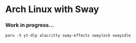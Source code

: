 # Arch Linux with Sway
### Work in progress...

`paru -S yt-dlp alacritty sway-effects swaylock swayidle`
